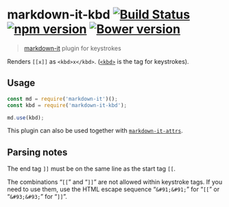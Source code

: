 # markdown-it-kbd [![Build Status](https://travis-ci.org/jGleitz/markdown-it-prism.svg?branch=master)](https://travis-ci.org/jGleitz/markdown-it-kbd) [![npm version](https://badge.fury.io/js/markdown-it-kbd.svg)](https://badge.fury.io/js/markdown-it-kbd) [![Bower version](https://badge.fury.io/bo/markdown-it-kbd.svg)](https://badge.fury.io/bo/markdown-it-kbd)
> [markdown-it](https://github.com/markdown-it/markdown-it) plugin for keystrokes

Renders `[[x]]` as `<kbd>x</kbd>`. ([`<kbd>`](http://www.w3schools.com/tags/tag_kbd.asp) is the tag for keystrokes).

## Usage
```js
const md = require('markdown-it')();
const kbd = require('markdown-it-kbd');

md.use(kbd);
```

This plugin can also be used together with [`markdown-it-attrs`](https://github.com/arve0/markdown-it-attrs/).

## Parsing notes

The end tag `]]` must be on the same line as the start tag `[[`.

The combinations “`[[`” and “`]]`” are not allowed within keystroke tags.
If you need to use them, use the HTML escape sequence “`&#91;&#91;`” for “`[[`” or “`&#93;&#93;`” for “`]]`”.
